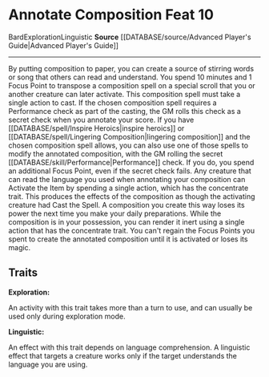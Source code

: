 ﻿---
feat: Annotate Composition
id: '1648'
level: '10'
name: Annotate Composition
rarity: Common
source: '[[DATABASE/source/Advanced Player''s Guide|Advanced Player''s Guide]]'
trait:
- '[[DATABASE/trait/Bard|Bard]]'
- '[[DATABASE/trait/Exploration|Exploration]]'
- '[[DATABASE/trait/Linguistic|Linguistic]]'
type: Feat

---
# Annotate Composition <span class="item-type">Feat 10</span>

<span class="item-trait">Bard</span><span class="item-trait">Exploration</span><span class="item-trait">Linguistic</span>
**Source** [[DATABASE/source/Advanced Player's Guide|Advanced Player's Guide]]

---
By putting composition to paper, you can create a source of stirring words or song that others can read and understand. You spend 10 minutes and 1 Focus Point to transpose a composition spell on a special scroll that you or another creature can later activate. This composition spell must take a single action to cast. If the chosen composition spell requires a Performance check as part of the casting, the GM rolls this check as a secret check when you annotate your score. If you have [[DATABASE/spell/Inspire Heroics|inspire heroics]] or [[DATABASE/spell/Lingering Composition|lingering composition]] and the chosen composition spell allows, you can also use one of those spells to modify the annotated composition, with the GM rolling the secret [[DATABASE/skill/Performance|Performance]] check. If you do, you spend an additional Focus Point, even if the secret check fails.
 Any creature that can read the language you used when annotating your composition can Activate the Item by spending a single action, which has the concentrate trait. This produces the effects of the composition as though the activating creature had Cast the Spell.
 A composition you create this way loses its power the next time you make your daily preparations. While the composition is in your possession, you can render it inert using a single action that has the concentrate trait. You can't regain the Focus Points you spent to create the annotated composition until it is activated or loses its magic.

## Traits

**Exploration:**

An activity with this trait takes more than a turn to use, and can usually be used only during exploration mode.

**Linguistic:**

An effect with this trait depends on language comprehension. A linguistic effect that targets a creature works only if the target understands the language you are using.